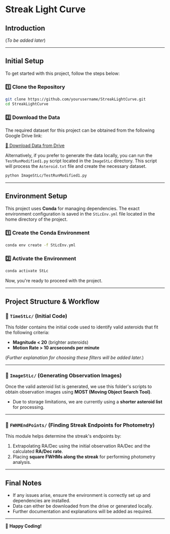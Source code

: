 # Streak Light Curve

## Introduction
(*To be added later*)

---

## Initial Setup
To get started with this project, follow the steps below:

### 1️⃣ Clone the Repository
```bash
git clone https://github.com/yourusername/StreakLightCurve.git
cd StreakLightCurve
```

### 2️⃣ Download the Data
The required dataset for this project can be obtained from the following Google Drive link:

[📂 Download Data from Drive](your_drive_link_here)

Alternatively, if you prefer to generate the data locally, you can run the `TestRunModified1.py` script located in the `ImageStLc` directory. This script will process the `Asteroid.txt` file and create the necessary dataset.

```bash
python ImageStLc/TestRunModified1.py
```

---

## Environment Setup
This project uses **Conda** for managing dependencies. The exact environment configuration is saved in the `StLcEnv.yml` file located in the home directory of the project.

### 1️⃣ Create the Conda Environment
```bash
conda env create -f StLcEnv.yml
```

### 2️⃣ Activate the Environment
```bash
conda activate StLc
```

Now, you're ready to proceed with the project.

---

## Project Structure & Workflow

### 📂 `TimeStLc/` (Initial Code)
This folder contains the initial code used to identify valid asteroids that fit the following criteria:
- **Magnitude < 20** (brighter asteroids)
- **Motion Rate > 10 arcseconds per minute**

(*Further explanation for choosing these filters will be added later.*)

---

### 📂 `ImageStLc/` (Generating Observation Images)
Once the valid asteroid list is generated, we use this folder's scripts to obtain observation images using **MOST (Moving Object Search Tool)**.
- Due to storage limitations, we are currently using a **shorter asteroid list** for processing.

---

### 📂 `FWHMEndPoints/` (Finding Streak Endpoints for Photometry)
This module helps determine the streak's endpoints by:
1. Extrapolating RA/Dec using the initial observation RA/Dec and the calculated **RA/Dec rate**.
2. Placing **square FWHMs along the streak** for performing photometry analysis.

---

## Final Notes
- If any issues arise, ensure the environment is correctly set up and dependencies are installed.
- Data can either be downloaded from the drive or generated locally.
- Further documentation and explanations will be added as required.

---

🚀 **Happy Coding!**

